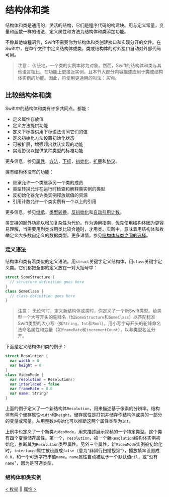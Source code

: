 # 结构体和类

结构体和类是通用的，灵活的结构，它们是程序代码的构建块。用与定义常量，变量和函数一样的语法，定义属性和方法为结构体和类添加功能。

不像其他编程语言，Swift不需要你为结构体和类创建接口和实现分开的文件。在Swift中，在单个文件中定义结构体或类，类或结构体的对外接口自动对外部代码可用。

> 注意：
传统地，一个类的实例本称为对象。然而，Swift的结构体和类与其他语言相比，在功能上更接近实例，且本节大部分内容描述应用于类或结构体实例的功能。因此，将使用更通用的叫法：*实例*。

## 比较结构体和类

Swift中的结构体和类有许多共同点。都能：
* 定义属性存放值
* 定义方法提供功能
* 定义下标提供用下标语法访问它们的值
* 定义初始化方法设置初始化状态
* 可被扩展，增强超出默认实现的功能
* 实现协议以提供某种类型的标准功能

更多信息，参见[属性](Properties.md)，[方法](Methods.md)，[下标](Subscripts.md)，[初始化](Initialization.md)，[扩展](Extensions.md)和[协议](Protocols.md)。

类有结构体没有的功能：
* 继承允许一个类继承另一个类的成员
* 类型转换允许在运行时检查和解释类实例的类型
* 反初始化器允许类实例释放赋值的资源
* 引用计数允许一个类实例有一个以上的引用

更多信息，参见[继承](Inheritance.md)，[类型转换](Type_Casting.md)，[反初始化](Deinitialization.md)和[自动引用计数](Automatic_Reference_Counting.md)。

类支持的额外功能以增加复杂性为代价。作为通用指南，优先使用结构体因为更容易理解，当需要用到类或用类比较合适时，才用类。实践中，意味着用结构体和枚举定义大多数自定义的数据类型。更多详情，参见[结构体与类之间的选择](https://developer.apple.com/documentation/swift/choosing_between_structures_and_classes)。

### 定义语法

结构体和类有着类似的定义语法。用`struct`关键字定义结构体，用`class`关键字定义类。它们都把全部的定义放在一对大括号中：
```swift
struct SomeStructure {
  // structure definition goes here
}
class SomeClass {
  // class definition goes here
}
```

> 注意：
无论何时，定义新结构体或类时，你定义了一个新Swift类型。给类型一个大写开头的驼峰名（如`SomeStructure`和`SomeClass`）以匹配标准Swift类型的大小写（如`String`，`Int`和`Bool`）。用小写字母开头的驼峰命名法命名属性和变量（如`frameRate`和`incrementCount`），以与类型名区分开。

下面是定义结构体和类的例子：
```swift
struct Resolution {
  var width = 0
  var height = 0
}
class VideoMode {
  var resolution = Resolution()
  var interlaced = false
  var frameRate = 0.0
  var name: String?
}
```
上面的例子定义了一个新结构体`Resolution`，用来描述基于像素的分辨率。结构体有两个储存属性`width`和`height`。储存属性是打包并储存作结构体或类的一部分的变量或常量。从用整数`0`初始化可以推断这两个属性类型为`Int`。

上例中也定义了一个新类`VideoMode`，用来描述展示视频的一个特定类型。这个类有四个变量储存属性。第一个，`resolution`，被一个新`Resolution`结构体实例初始化，推断其为`Resolution`类型属性。另外三个属性，新`VideoMode`实例被初始化时，`interlaced`属性被设置成`false`（意为“非隔行扫描视频”），播放帧率设置成`0.0`，和一个可选字符串值`name`。`name`属性自动被赋予一个默认值`nil`，或"没有`name`"，因为是可选类型。

### 结构体和类实例














[< 枚举](Enumeration.md) || [属性 >](Properties.md)
